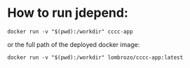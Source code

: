 # How to run jdepend:

```shell
docker run -v "$(pwd):/workdir" cccc-app 
```

or the full path of the deployed docker image:

```shell
docker run -v "$(pwd):/workdir" lombrozo/cccc-app:latest
```